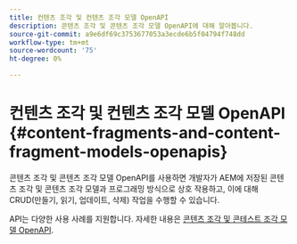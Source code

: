 ```yaml
---
title: 컨텐츠 조각 및 컨텐츠 조각 모델 OpenAPI
description: 콘텐츠 조각 및 콘텐츠 조각 모델 OpenAPI에 대해 알아봅니다.
source-git-commit: a9e6df69c3753677053a3ecde6b5f04794f748dd
workflow-type: tm+mt
source-wordcount: '75'
ht-degree: 0%

---
```


# 컨텐츠 조각 및 컨텐츠 조각 모델 OpenAPI {#content-fragments-and-content-fragment-models-openapis}

콘텐츠 조각 및 콘텐츠 조각 모델 OpenAPI를 사용하면 개발자가 AEM에 저장된 콘텐츠 조각 및 콘텐츠 조각 모델과 프로그래밍 방식으로 상호 작용하고, 이에 대해 CRUD(만들기, 읽기, 업데이트, 삭제) 작업을 수행할 수 있습니다.

API는 다양한 사용 사례를 지원합니다. 자세한 내용은 [콘텐츠 조각 및 콘테스트 조각 모델 OpenAPI](https://developer.adobe.com/experience-cloud/experience-manager-apis/api/stable/sites/).
